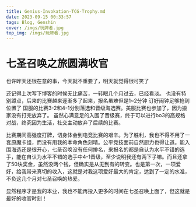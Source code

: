 ```yaml
---
title: Genius-Invokation-TCG-Trophy.md
date: 2023-09-15 00:33:57
tags: Blog, Genshin
cover: /imgs/玩牌者.jpg
top_img: /imgs/玩牌者.jpg
---
```


# 七圣召唤之旅圆满收官
也许昨天还很在意的事，今天就不重要了，明天就觉得很可笑了

还记得上次写下博客的时候无比痛苦，一转眼几个月过去，已经看淡。
也没有特别蹲点，后来的比赛越来逐渐多了起来，报名虽难但是1~2分钟 订好闹钟足够抢到位置了
国服的比赛3-2和4-1分别落选和晋级海选赛。美服比赛也参加了，因为搬家没有打完放弃了。
虽然心满意足的入围了晋级赛，终于可以进行bo3的高规格对战，终究因为生活，社交主动放弃了后续的比赛。

比赛期间高强度打牌，切身体会到电竞比赛的艰辛。为了胜利，我也不得不用了一套原魔卡组，而没有用我的本命角色刻晴。公平竞技面前自然厨力也得让道。能入围海选还是很开心，七圣召唤没有任何排名，来报名的都是自认为水平不错的选手，能在自认为水平不错的选手中4-1晋级，至少说明我还有两下子嘛。而且还拿了50块奖金，虽然没两个钱，但确实是从无到有的转变。也是第一次，一项爱好，给我带来真切的收入，这就是对我这项爱好最大的肯定，达到了一定的水准，不负这几个月对七圣召唤的热爱。

显然程序才是我的本业，我也不能再投入更多的时间在七圣召唤上面了，但这就是最好的收官时刻！
